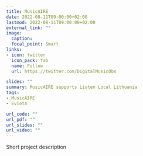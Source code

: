 ```yaml
---
title: MusicAIRE
date: 2022-08-11T09:00:00+02:00
lastmod: 2022-08-11T09:00:00+02:00
external_link: ""
image:
  caption: 
  focal_point: Smart
links:
- icon: twitter
  icon_pack: fab
  name: Follow
  url: https://twitter.com/DigitalMusicObs

slides: ""
summary: MusicAIRE supports Listen Local Lithuania
tags:
- MusicAIRE
- Eviota

url_code: ""
url_pdf: ""
url_slides: ""
url_video: ""
---
```


Short project description